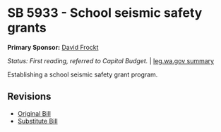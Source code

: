 # SB 5933 - School seismic safety grants
**Primary Sponsor:** [David Frockt](/person/leg/david.frockt.md)

*Status: First reading, referred to Capital Budget.* | [leg.wa.gov summary](https://app.leg.wa.gov/billsummary?BillNumber=5933&Year=2021)

Establishing a school seismic safety grant program.

## Revisions
* [Original Bill](1/)
* [Substitute Bill](S/)